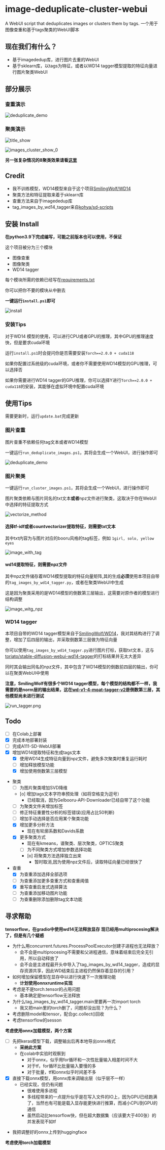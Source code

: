 # image-deduplicate-cluster-webui
 A WebUI script that deduplicates images or clusters them by tags.  一个用于图像查重和基于tags聚类的WebUI脚本

## 现在我们有什么？
 - 基于imagededup库，进行图片去重的WebUI
 - 基于sklearn库，以tags为特征，或者以WD14 tagger模型提取的特征向量进行图片聚类WebUI

## 部分展示
### 查重演示
![deduplicate_demo](./docs/deduplicate_demo.png)

### 聚类演示
![title_show](./docs/title_show.png)

![images_cluster_show_0](./docs/images_cluster_show_0.png)

**另一张复杂情况的8聚类效果请看[这里](./docs/images_cluster_show_1.png)**

## Credit
 - 我不训练模型，WD14模型来自于这个项目[SmilingWolf/WD14](https://huggingface.co/SmilingWolf)
 - 聚类方法和特征提取来着于sklearn库
 - 查重方法来自于imagededup库
 - tag_images_by_wd14_tagger来自[kohya/sd-scripts](https://github.com/kohya-ss/sd-scripts/blob/main/finetune/tag_images_by_wd14_tagger.py)

## 安装 Install

**在python3.9下完成编写，可能之前版本也可以使用，不保证**

这个项目被分为三个模块
 - 图像查重
 - 图像聚类
 - WD14 tagger

每个模块所需的依赖已经写在[requirements.txt](requirements.txt)

你可以把你不要的模块从中删去

**一键运行`install.ps1`即可**

![install](./docs/install.png)

### 安装Tips
对于WD14 模型的使用，可以进行CPU或者GPU的推理，其中GPU的推理速度快，但是要求cuda环境

运行`install.ps1`时会提问你是否需要安装`Torch==2.0.0 + cuda118`

如果你配置过系统级的cuda环境，或者你不需要使用WD14模型的GPU推理，可以选择否

如果你需要进行WD14 tagger的GPU推理，你可以选择Y进行`Torch==2.0.0 + cuda118`的安装，其能够在虚拟环境中配置cuda环境

## 使用Tips
需要更新时，运行`update.bat`完成更新

### 图片查重
图片查重不依赖任何tag文本或者WD14模型

一键运行`run_deduplicate_images.ps1`，其将会生成一个WebUI，进行操作即可

![deduplicate_demo](./docs/deduplicate_demo.png)

### 图片聚类
一键运行`run_cluster_images.ps1`，其将会生成一个WebUI，进行操作即可

图片聚类依赖与图片同名的txt文本**或者**npz文件进行聚类，这取决于你在WebUI中选择的特征提取方式

![vectorize_method](./docs/vectorize_method.png)

#### 选择tf-idf或者countvectorizer提取特征，则需要txt文本
其中txt内容为与图片对应的booru风格的tag标签，例如
`1girl, solo, yellow eyes`

![image_with_tag](./docs/image_with_tag.png)

#### wd14提取特征，则需要npz文件
其中npz文件储存着WD14模型提取的特征向量矩阵,其的生成**必须**使用本项目自带的`tag_images_by_wd14_tagger.py`，或者在聚类WebUI中生成

这是因为聚类采用的是WD14模型的倒数第三层输出，这需要对原作者的模型进行结构调整

![image_witg_npz](./docs/image_witg_npz.png)

### WD14 tagger
本项目自带的WD14 tagger模型来自于[SmilingWolf/WD14](https://huggingface.co/SmilingWolf)，我对其结构进行了调整，增加了后四层的输出，并采取倒数第三层做为特征向量

你可以使用`tag_images_by_wd14_tagger.py`进行图片打标，获取txt文本，这与[toriato/stable-diffusion-webui-wd14-tagger](https://github.com/toriato/stable-diffusion-webui-wd14-tagger)的打标结果并无太大差异

同时其会输出同名的npz文件，其中包含了WD14模型的倒数前四层的输出，你可以在聚类WebUI中使用

**注意，SmilingWolf有很多个WD14 tagger模型，每个模型的结构都不一样，我需要的是norm层的输出结果，这在[wd-v1-4-moat-tagger-v2](https://huggingface.co/SmilingWolf/wd-v1-4-moat-tagger-v2)是倒数第三层，其他模型尚未进行测试**

![run_tagger.png](./docs/run_tagger.png)


## Todo

- [ ] 在Colab上部署
- [x] 完成本地部署封装
- [ ] 完成A111-SD-WebUI部署
- [x] 增加WD14提取特征和生成tags文本
	- [x] 使用WD14生成特征向量到npz文件，避免多次聚类时重复运行耗时
	- [ ] 增加释放模型功能
	- [x] 增加使用倒数第三层模型
- 聚类
	- [ ] 为图片聚类增加SVD降维
	- [o] 增加tags文本字符串预处理（如将空格变为逗号）
	  - 已经取消，因为Gelbooru-API-Downloader已经自带了这个功能
	- [ ] 为聚类文件夹增加标签
	- [ ] 修正特征重要性分析的标签错误(应用占比50判断)
	- [ ] 增加手动选择是否应用某个聚类功能
	- [x] 增加更多分析方法
	  - 现在有轮廓系数和Davids系数
	- [x] 更多聚类方式
	  - 现在有kmeans，谱聚类、层次聚类，OPTICS聚类
	  - [ ] 为不同聚类方式增加参数选择功能
	  - [o] 将聚类方法选择独立出来
	    - 暂时取消,因为使用npz文件后，读取特征向量已经很快了
- 查重
	- [x] 为查重添加选择全部选项
	- [ ] 为查重添加更多查重方式和查重阈值
	- [x] 重写查重启发式选择算法
	- [ ] 为查重添加移动图片功能
	- [ ] 为查重删除添加删除tag文本功能

## 寻求帮助

**tensorflow，在gradio中使用wd14无法释放显存**
**现已经用multiprocesing解决了，但是有几个疑惑**

 - 为什么用concurrent.futures.ProcessPoolExecutor创建子进程也无法释放？
   - 会不会是multiprocesing不需要和父进程通信，意味着结束后完全无引用，所以自动释放了
   - 会不会是主进程最开头中导入了tag_images_by_wd14_tagger，造成的显存资源共享，因此WD结束后主进程仍然保存着显存的引用？
 - 如何增加保留模型在显存中以进行快速下一次推理功能
   - **计划使用onnxruntime实现**
 - 考虑是不是torch.tensor的占用问题
   - 基本确定是tensorflow无法释放
 - 为什么tag_images_by_wd14_tagger.main里要再一次import torch
   - 我又把main里的torch删了，问题却没出现？为什么？
 - 考虑删除model和tensor，配合gc.collect()回收
 - 考虑tensorflow的sesson

 **考虑使用onnx加载模型，两个方案**
  - [ ] 先把keras模型下载，调整输出后再本地导出onnx格式
    - **采纳此方案**
    - 在colab中实验时观察到
	  - 对于onnx，似乎用for循环和一次性批量输入相差时间不大
	  - 对于tf，for循环比批量输入要慢的多
	  - 对于批量，tf和onnx似乎时间差不多
  - [x] 直接下载onnx模型，用onnx库来调输出层（似乎层不一样）
    - 已经实现，但仍有问题
	  - 很难使用多进程
	  - 多线程带来的一点提升似乎是在写入文件的IO上，因为GPU已经跑满了，当然也有可能是载入显存能更快进行推算，而减小CPU到GPU的通信
	  - 虽然启动比tensorflow快，但在超大数据集（应该要大于400张）的并发表现不如tf
  - 我把调整好的onnx上传到huggingface

 **考虑使用torch加载模型**
